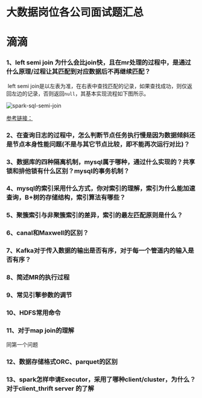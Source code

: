 # 大数据岗位各公司面试题汇总

# 滴滴
### 1、left semi join 为什么会比join快，且在mr处理的过程中，是通过什么原理/过程让其匹配到对应数据后不再继续匹配？

​		left semi join是以左表为准，在右表中查找匹配的记录，如果查找成功，则仅返回左边的记录，否则返回`null`，其基本实现流程如下图所示。

![spark-sql-semi-join](http://sharkdtu.com/images/spark-sql-semi-join.png)

[参考链接：](http://sharkdtu.com/posts/spark-sql-join.html)




### 2、在查询日志的过程中，怎么判断节点任务执行慢是因为数据倾斜还是节点本身性能问题(不是与其它节点比较，即不能再次运行对比)？



### 3、数据库的四种隔离机制，mysql属于哪种，通过什么实现的？共享锁和排他锁有什么区别？mysql的事务机制？



### 4、mysql的索引采用什么方式，你对索引的理解，索引为什么能加速查询，B+树的存储结构，索引算法有哪些？



### 5、聚簇索引与非聚簇索引的差异，索引的最左匹配原则是什么？



### 6、canal和Maxwell的区别？



### 7、Kafka对于传入数据的输出是否有序，对于每一个管道内的输入是否有序？



### 8、简述MR的执行过程



### 9、常见引擎参数的调节



### 10、HDFS常用命令



### 11、对于map join的理解

同第一个问题

### 12、数据存储格式ORC、parquet的区别



### 13、spark怎样申请Executor，采用了哪种client/cluster，为什么？对于client_thrift server  的了解










